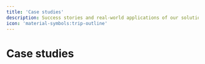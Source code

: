 ```yaml
---
title: 'Case studies'
description: Success stories and real-world applications of our solutions.'
icon: 'material-symbols:trip-outline'
---
```

# Case studies
